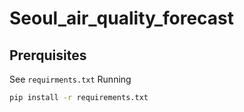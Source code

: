 # Seoul_air_quality_forecast

## Prerquisites
See `requirments.txt`
Running
```bash
pip install -r requirements.txt
```
